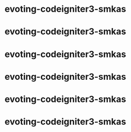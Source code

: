 # evoting-codeigniter3-smkas
# evoting-codeigniter3-smkas
# evoting-codeigniter3-smkas
# evoting-codeigniter3-smkas
# evoting-codeigniter3-smkas
# evoting-codeigniter3-smkas
